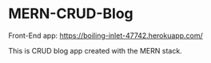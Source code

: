 # MERN-CRUD-Blog
Front-End app: https://boiling-inlet-47742.herokuapp.com/

This is CRUD blog app created with the MERN stack.
